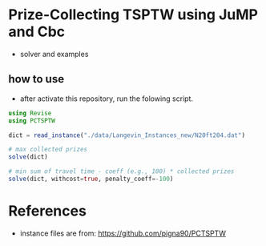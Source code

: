 # Prize-Collecting TSPTW using JuMP and Cbc

- solver and examples


## how to use

- after activate this repository, run the folowing script.

```julia
using Revise
using PCTSPTW

dict = read_instance("./data/Langevin_Instances_new/N20ft204.dat")

# max collected prizes
solve(dict)

# min sum of travel time - coeff (e.g., 100) * collected prizes
solve(dict, withcost=true, penalty_coeff=-100)
```


# References

- instance files are from: https://github.com/pigna90/PCTSPTW
